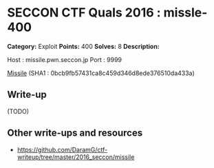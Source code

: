 # SECCON CTF Quals 2016 : missle-400

**Category:** Exploit
**Points:** 400
**Solves:** 8
**Description:**

Host : missile.pwn.seccon.jp
Port : 9999

[Missile](Missile) (SHA1 : 0bcb9fb57431ca8c459d346d8ede376510da433a)

## Write-up

(TODO)

## Other write-ups and resources

* https://github.com/DaramG/ctf-writeup/tree/master/2016_seccon/missile
